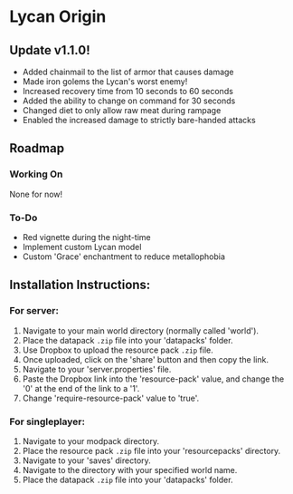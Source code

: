 # Lycan Origin

## Update v1.1.0!
- Added chainmail to the list of armor that causes damage
- Made iron golems the Lycan's worst enemy!
- Increased recovery time from 10 seconds to 60 seconds
- Added the ability to change on command for 30 seconds
- Changed diet to only allow raw meat during rampage
- Enabled the increased damage to strictly bare-handed attacks

## Roadmap

### Working On
None for now!

### To-Do
- Red vignette during the night-time
- Implement custom Lycan model
- Custom 'Grace' enchantment to reduce metallophobia

## Installation Instructions:

### For server:

1. Navigate to your main world directory (normally called 'world').
2. Place the datapack `.zip` file into your 'datapacks' folder.
3. Use Dropbox to upload the resource pack `.zip` file.
4. Once uploaded, click on the 'share' button and then copy the link.
5. Navigate to your 'server.properties' file.
6. Paste the Dropbox link into the 'resource-pack' value, and change the '0' at the end of the link to a '1'.
7. Change 'require-resource-pack' value to 'true'.

### For singleplayer:

1. Navigate to your modpack directory.
2. Place the resource pack `.zip` file into your 'resourcepacks' directory.
2. Navigate to your 'saves' directory.
3. Navigate to the directory with your specified world name.
4. Place the datapack `.zip` file into your 'datapacks' folder.
